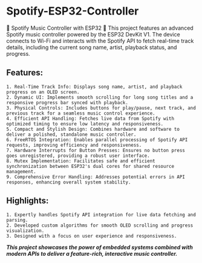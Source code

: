 # Spotify-ESP32-Controller
🎵 Spotify Music Controller with ESP32 🎵  This project features an advanced Spotify music controller powered by the ESP32 DevKit V1. The device connects to Wi-Fi and interacts with the Spotify API to fetch real-time track details, including the current song name, artist, playback status, and progress.

## Features:
    1. Real-Time Track Info: Displays song name, artist, and playback progress on an OLED screen.
    2. Dynamic UI: Implements smooth scrolling for long song titles and a responsive progress bar synced with playback.
    3. Physical Controls: Includes buttons for play/pause, next track, and previous track for a seamless music control experience.
    4. Efficient API Handling: Fetches live data from Spotify with optimized timing to ensure low latency and responsiveness.
    5. Compact and Stylish Design: Combines hardware and software to deliver a polished, standalone music controller.
    6. FreeRTOS Integration: Enables parallel processing of Spotify API requests, improving efficiency and responsiveness.
    7. Hardware Interrupts for Button Presses: Ensures no button press goes unregistered, providing a robust user interface.
    8. Mutex Implementation: Facilitates safe and efficient synchronization between ESP32's dual cores for shared resource management.
    9. Comprehensive Error Handling: Addresses potential errors in API responses, enhancing overall system stability.

## Highlights:
    1. Expertly handles Spotify API integration for live data fetching and parsing.
    2. Developed custom algorithms for smooth OLED scrolling and progress visualization.
    3. Designed with a focus on user experience and responsiveness.
    
***This project showcases the power of embedded systems combined with modern APIs to deliver a feature-rich, interactive music controller.***
